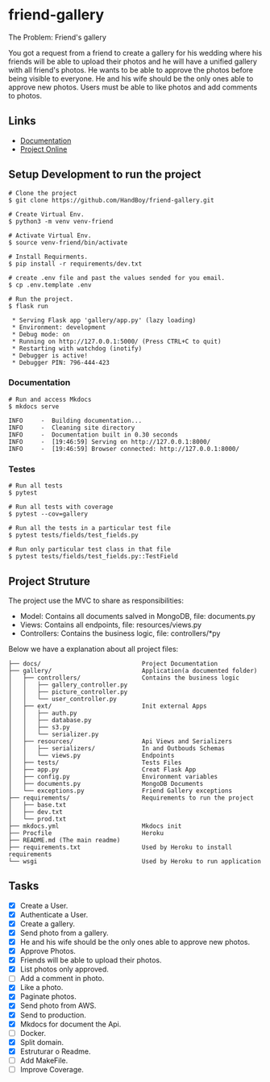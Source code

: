 # friend-gallery

The Problem: Friend's gallery

You got a request from a friend to create a gallery for his wedding where his friends will be able to upload their photos and he will have a unified gallery with all friend's photos.
He wants to be able to approve the photos before being visible to everyone. He and his wife should be the only ones able to approve new photos.
Users must be able to like photos and add comments to photos.

## Links
- [Documentation](https://HandBoy.github.io/friend-gallery/)
- [Project Online](https://friend-gallery.herokuapp.com/)

## Setup Development to run the project
```shell
# Clone the project
$ git clone https://github.com/HandBoy/friend-gallery.git

# Create Virtual Env.
$ python3 -m venv venv-friend  

# Activate Virtual Env.
$ source venv-friend/bin/activate

# Install Requirments.
$ pip install -r requirements/dev.txt

# create .env file and past the values sended for you email.
$ cp .env.template .env

# Run the project.
$ flask run

 * Serving Flask app 'gallery/app.py' (lazy loading)
 * Environment: development
 * Debug mode: on
 * Running on http://127.0.0.1:5000/ (Press CTRL+C to quit)
 * Restarting with watchdog (inotify)
 * Debugger is active!
 * Debugger PIN: 796-444-423
```

### Documentation
```shell
# Run and access Mkdocs
$ mkdocs serve

INFO     -  Building documentation...
INFO     -  Cleaning site directory
INFO     -  Documentation built in 0.30 seconds
INFO     -  [19:46:59] Serving on http://127.0.0.1:8000/
INFO     -  [19:46:59] Browser connected: http://127.0.0.1:8000/
```

### Testes

```shell
# Run all tests
$ pytest

# Run all tests with coverage
$ pytest --cov=gallery

# Run all the tests in a particular test file
$ pytest tests/fields/test_fields.py

# Run only particular test class in that file
$ pytest tests/fields/test_fields.py::TestField
```

## Project Struture
The project use the MVC to share as responsibilities:
- Model: Contains all documents salved in MongoDB, file: documents.py  
- Views: Contains all endpoints, file: resources/views.py
- Controllers: Contains the business logic, file: controllers/*py

Below we have a explanation about all project files:
```
├── docs/                            Project Documentation
├── gallery/                         Application(a documented folder)
│   ├── controllers/                 Contains the business logic
│   │   ├── gallery_controller.py 
│   │   ├── picture_controller.py 
│   │   └── user_controller.py 
│   ├── ext/                         Init external Apps
│   │   ├── auth.py 
│   │   ├── database.py 
│   │   ├── s3.py 
│   │   └── serializer.py 
│   ├── resources/                   Api Views and Serializers
│   │   ├── serializers/             In and Outbouds Schemas 
│   │   └── views.py                 Endpoints
│   ├── tests/                       Tests Files
│   ├── app.py                       Creat Flask App
│   ├── config.py                    Environment variables
│   ├── documents.py                 MongoDB Documents
│   └── exceptions.py                Friend Gallery exceptions 
├── requirements/                    Requirements to run the project
│   ├── base.txt
│   ├── dev.txt
│   └── prod.txt
├── mkdocs.yml                       Mkdocs init  
├── Procfile                         Heroku 
├── README.md (The main readme)
├── requirements.txt                 Used by Heroku to install requirements
└── wsgi                             Used by Heroku to run application
```

## Tasks
- [x] Create a User.
- [x] Authenticate a User.
- [x] Create a gallery.
- [x] Send photo from a gallery.
- [X] He and his wife should be the only ones able to approve new photos.
- [x] Approve Photos.
- [X] Friends will be able to upload their photos.
- [x] List photos only approved.
- [ ] Add a comment in photo.
- [x] Like a photo.
- [x] Paginate photos.
- [x] Send photo from AWS.
- [x] Send to production.
- [x] Mkdocs for document the Api.
- [ ] Docker.
- [x] Split domain.
- [x] Estruturar o Readme.
- [ ] Add MakeFile.
- [ ] Improve Coverage.